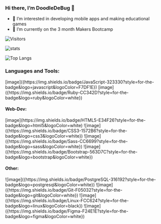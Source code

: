 ### Hi there, I’m DoodleDeBug 👋

- 👀 I’m interested in developing mobile apps and making educational games
- 🌱 I’m currently on the 3 month Makers Bootcamp

![Visitors](https://api.visitorbadge.io/api/visitors?path=https%3A%2F%2Fgithub.com%2FDoodleDeBug&countColor=%23dce775)

![stats](https://github-readme-stats.vercel.app/api?username=DoodleDeBug&show_icons=true&&count_private=true&include_all_commits=true)

![Top Langs](https://github-readme-stats.vercel.app/api/top-langs/?username=DoodleDeBug&layout=compact&langs_count=8)

<h3 align="left">Languages and Tools:</h3>
[image]({https://img.shields.io/badge/JavaScript-323330?style=for-the-badge&logo=javascript&logoColor=F7DF1E})
[image]({https://img.shields.io/badge/Ruby-CC342D?style=for-the-badge&logo=ruby&logoColor=white})

<h4 align="left">Web-Dev:</h4>
[image](https://img.shields.io/badge/HTML5-E34F26?style=for-the-badge&logo=html5&logoColor=white)
![image]({https://img.shields.io/badge/CSS3-1572B6?style=for-the-badge&logo=css3&logoColor=white})
![image]({https://img.shields.io/badge/Sass-CC6699?style=for-the-badge&logo=sass&logoColor=white})
![image]({https://img.shields.io/badge/Bootstrap-563D7C?style=for-the-badge&logo=bootstrap&logoColor=white})
 
<h4 align="left">Other:</h4>
![image]({https://img.shields.io/badge/PostgreSQL-316192?style=for-the-badge&logo=postgresql&logoColor=white})
![image]({https://img.shields.io/badge/Git-F05032?style=for-the-badge&logo=git&logoColor=white})
![image]({https://img.shields.io/badge/Linux-FCC624?style=for-the-badge&logo=linux&logoColor=black})
![image]({https://img.shields.io/badge/Figma-F24E1E?style=for-the-badge&logo=figma&logoColor=white})

<!---
DoodleDeBug/DoodleDeBug is a ✨ special ✨ repository because its `README.md` (this file) appears on your GitHub profile.
You can click the Preview link to take a look at your changes.
--->

